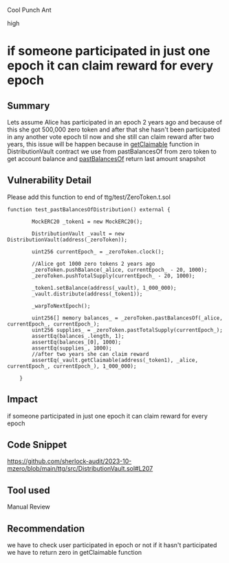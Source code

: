 Cool Punch Ant

high

# if someone participated in just one epoch it can claim reward for every epoch

## Summary
Lets assume Alice has participated in an epoch 2 years ago and because of this she got 500,000 zero token and after that she hasn't been participated in any another vote epoch til now  and she still can claim reward after two years, this issue will be happen because in [getClaimable](https://github.com/sherlock-audit/2023-10-mzero/blob/main/ttg/src/DistributionVault.sol#L194) function in DistributionVault contract we use from pastBalancesOf from zero token to get account balance and [pastBalancesOf](https://github.com/sherlock-audit/2023-10-mzero/blob/main/ttg/src/ZeroToken.sol#L80) return last amount snapshot  

## Vulnerability Detail
Please add this function to end of ttg/test/ZeroToken.t.sol
```solidity
function test_pastBalancesOfDistribution() external {

        MockERC20 _token1 = new MockERC20();

        DistributionVault _vault = new DistributionVault(address(_zeroToken));

        uint256 currentEpoch_ = _zeroToken.clock();

        //Alice got 1000 zero tokens 2 years ago
        _zeroToken.pushBalance(_alice, currentEpoch_ - 20, 1000);
        _zeroToken.pushTotalSupply(currentEpoch_ - 20, 1000);

        _token1.setBalance(address(_vault), 1_000_000);
        _vault.distribute(address(_token1));

        _warpToNextEpoch();

        uint256[] memory balances_ = _zeroToken.pastBalancesOf(_alice, currentEpoch_, currentEpoch_);
        uint256 supplies_ = _zeroToken.pastTotalSupply(currentEpoch_);
        assertEq(balances_.length, 1);
        assertEq(balances_[0], 1000);
        assertEq(supplies_, 1000);
        //after two years she can claim reward
        assertEq(_vault.getClaimable(address(_token1), _alice, currentEpoch_, currentEpoch_), 1_000_000);

    }
```
## Impact
if someone participated in just one epoch it can claim reward for every epoch 

## Code Snippet
https://github.com/sherlock-audit/2023-10-mzero/blob/main/ttg/src/DistributionVault.sol#L207


## Tool used

Manual Review

## Recommendation
we have to check user participated in epoch or not if it hasn't participated we have to return zero in getClaimable function    
